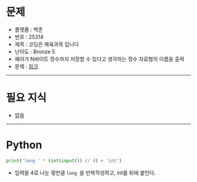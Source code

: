 # 문제
- 플랫폼 : 백준
- 번호 : 25314
- 제목 : 코딩은 체육과목 입니다
- 난이도 : Bronze 5
- 혜아가 N바이트 정수까지 저장할 수 있다고 생각하는 정수 자료형의 이름을 출력
- 문제 : <a href="https://www.acmicpc.net/problem/25314" target="_blank">링크</a>

---

# 필요 지식
- 없음

---

# Python
```python
print('long ' * (int(input()) // 4) + 'int')
```
- 입력을 4로 나눈 몫만큼 `long `을 반복작성하고, int를 뒤에 붙인다.
